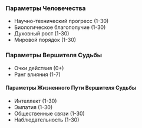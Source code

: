 ### Параметры Человечества
- Научно-технический прогресс (1-30)
- Биологическое благополучие (1-30)
- Духовный рост (1-30)
- Мировой порядок (1-30)
### Параметры Вершителя Судьбы
- Очки действия (0+)
- Ранг влияния (1-7)
#### Параметры Жизненного Пути Вершителя Судьбы
- Интеллект (1-30)
- Эмпатия (1-30)
- Общественные связи (1-30)
- Наблюдательность (1-30)